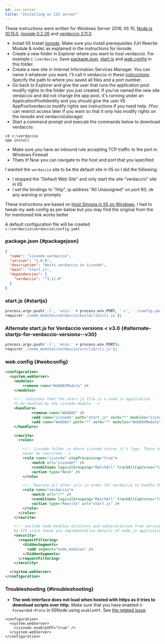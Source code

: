 ```yaml
---
id: iss-server
title: "Installing on IIS server"
---
```


These instructions were written for Windows Server 2016, IIS 10, [Node.js 10.15.0](https://nodejs.org/), [iisnode 0.2.26](https://github.com/Azure/iisnode) and [verdaccio 3.11.0](https://github.com/verdaccio/verdaccio).

* Install IIS Install [iisnode](https://github.com/Azure/iisnode).
Make sure you install prerequisites (Url Rewrite Module & node) as explained in the instructions for iisnode.
* Create a new folder in Explorer where you want to host verdaccio.
For example `C:\verdaccio`.
Save [package.json](#packagejson),
[start.js](#startjs)
and [web.config](#webconfig) in this folder.
* Create a new site in Internet Information Services Manager. You can name it whatever you want.
I'll call it verdaccio in these [instructions](http://www.iis.net/learn/manage/configuring-security/application-pool-identities). Specify the path to where you saved all files and a port number.
* Go back to Explorer and give the user that runs the application pool modify rights to the folder you just created. If you've named the new site verdaccio and did not change the app pool, it's running under an ApplicationPoolIdentity and you should give the user IIS AppPool\verdaccio modify rights see instructions if you need help. (You can restrict access later if you want so that it only has modify rights on the iisnode and verdaccio\storage)
* Start a command prompt and execute the commands below to download verdaccio:

````
cd c:\verdaccio
npm install
````

* Make sure you have an inbound rule accepting TCP traffic to the port in Windows Firewall
* Thats it! Now you can navigate to the host and port that you specified

I wanted the `verdaccio` site to be the default site in IIS so I did the following:

* I stopped the "Default Web Site" and only start the site "verdaccio" site in IIS
* I set the bindings to "http", ip address "All Unassigned" on port 80, ok any warning or prompts

These instructions are based on [Host Sinopia in IIS
on Windows](https://gist.github.com/HCanber/4dd8409f79991a09ac75). I had to tweak my web config as per below but you may find the original from the
for mentioned link works better

A default configuration file will be created `c:\verdaccio\verdaccio\config.yaml`

###  package.json {#packagejson}

````json
{
  "name": "iisnode-verdaccio",
  "version": "1.0.0",
  "description": "Hosts verdaccio in iisnode",
  "main": "start.js",
  "dependencies": {
    "verdaccio": "^3.11.0"
  }
}
````

### start.js {#startjs}

````bash
process.argv.push('-l', 'unix:' + process.env.PORT, '-c', './config.yaml');
require('./node_modules/verdaccio/build/lib/cli.js');
````

### Alternate start.js for Verdaccio versions < v3.0 {#alternate-startjs-for-verdaccio-versions--v30}

````bash
process.argv.push('-l', 'unix:' + process.env.PORT);
require('./node_modules/verdaccio/src/lib/cli.js');
````

### web.config {#webconfig}

````xml
<configuration>
  <system.webServer>
	<modules>
		<remove name="WebDAVModule" />
	</modules>

    <!-- indicates that the start.js file is a node.js application
    to be handled by the iisnode module -->
    <handlers>
            <remove name="WebDAV" />
			<add name="iisnode" path="start.js" verb="*" modules="iisnode" resourceType="Unspecified" requireAccess="Execute" />
            <add name="WebDAV" path="*" verb="*" modules="WebDAVModule" resourceType="Unspecified" requireAccess="Execute" />
    </handlers>

    <rewrite>
      <rules>

        <!-- iisnode folder is where iisnode stores it's logs. These should
        never be rewritten -->
        <rule name="iisnode" stopProcessing="true">
            <match url="iisnode*" />
            <conditions logicalGrouping="MatchAll" trackAllCaptures="false" />
            <action type="None" />
        </rule>

        <!-- Rewrite all other urls in order for verdaccio to handle these -->
        <rule name="verdaccio">
            <match url="/*" />
            <conditions logicalGrouping="MatchAll" trackAllCaptures="false" />
            <action type="Rewrite" url="start.js" />
        </rule>
      </rules>
    </rewrite>

    <!-- exclude node_modules directory and subdirectories from serving
    by IIS since these are implementation details of node.js applications -->
    <security>
      <requestFiltering>
        <hiddenSegments>
          <add segment="node_modules" />
        </hiddenSegments>
      </requestFiltering>
    </security>

  </system.webServer>
</configuration>
````

### Troubleshooting {#troubleshooting}
- **The web interface does not load when hosted with https as it tries to download scripts over http.**
Make sure that you have enabled `X-Forwarded-Proto` in IISNode using `enableXFF`. See [the related issue](https://github.com/verdaccio/verdaccio/issues/2003).
````
<configuration>
  <system.webServer>
    <iisnode enableXFF="true" />
  </system.webServer>
</configuration>
````

